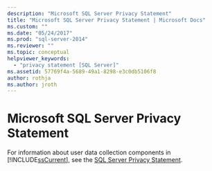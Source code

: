 ```yaml
---
description: "Microsoft SQL Server Privacy Statement"
title: "Microsoft SQL Server Privacy Statement | Microsoft Docs"
ms.custom: ""
ms.date: "05/24/2017"
ms.prod: "sql-server-2014"
ms.reviewer: ""
ms.topic: conceptual
helpviewer_keywords: 
  - "privacy statement [SQL Server]"
ms.assetid: 57769f4a-5689-49a1-8298-e3c0db5106f8
author: rothja
ms.author: jroth
---
```

# Microsoft SQL Server Privacy Statement
  For information about user data collection components in [!INCLUDE[ssCurrent](../includes/sscurrent-md.md)], see the [SQL Server Privacy Statement](https://go.microsoft.com/fwlink/?LinkID=282418).  
  
  
